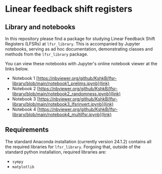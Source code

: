 # Linear feedback shift registers

## Library and notebooks

In this repository please find a package for studying Linear Feedback Shift Registers (LFSRs) at `lfsr_library`. 
This is accompanied by Jupyter notebooks, serving as ad hoc documentation, demonstrating classes and methods from the `lfsr_library` package.

You can view these notebooks with Jupyter's online notebook viewer at the links below.

  - Notebook 1 [https://nbviewer.org/github/KshkB/lfsr-library/blob/main/notebook1_prelims.ipynb](link)
  - Notebook 2 [https://nbviewer.org/github/KshkB/lfsr-library/blob/main/notebook2_randomness.ipynb](link)
  - Notebook 3 [https://nbviewer.org/github/KshkB/lfsr-library/blob/main/notebook3_lfsrinvert.ipynb](link)
  - Notebook 4 [https://nbviewer.org/github/KshkB/lfsr-library/blob/main/notebook4_multilfsr.ipynb](link)

## Requirements

The standard Anaconda installation (currently version 24.1.2) contains all the required libraries for `lfsr_library`. 
Forgoing that, outside of the standard python installation, required libraries are:

  - `sympy`
  - `matplotlib`

